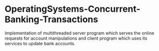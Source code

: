 # OperatingSystems-Concurrent-Banking-Transactions
Implementation of multithreaded server program which serves the online requests for account manipulations and client program which uses its services to update bank accounts.

